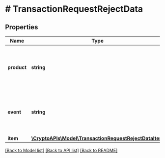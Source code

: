 # # TransactionRequestRejectData

## Properties

Name | Type | Description | Notes
------------ | ------------- | ------------- | -------------
**product** | **string** | Represents the Crypto APIs 2.0 product which sends the callback. |
**event** | **string** | Defines the specific event, for which a callback subscription is set. |
**item** | [**\CryptoAPIs\Model\TransactionRequestRejectDataItem**](TransactionRequestRejectDataItem.md) |  |

[[Back to Model list]](../../README.md#models) [[Back to API list]](../../README.md#endpoints) [[Back to README]](../../README.md)
